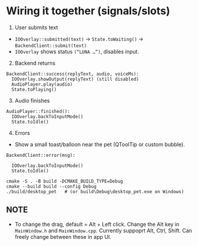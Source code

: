 # Wiring it together (signals/slots)

1. User submits text
- `IOOverlay::submitted(text)` → `State.toWaiting()` → `BackendClient::submit(text)`
- `IOOverlay` shows status `(“LUNA …”)`, disables input.
2. Backend returns 
```
BackendClient::success(replyText, audio, voiceMs):
  IOOverlay.showOutput(replyText) (still disabled)
  AudioPlayer.play(audio)
  State.toPlaying()
```
3. Audio finishes
```
AudioPlayer::finished():
  IOOverlay.backToInputMode()
  State.toIdle()
```
4. Errors
- Show a small toast/balloon near the pet (QToolTip or custom bubble).
```
BackendClient::error(msg):

  IOOverlay.backToInputMode()
  State.toIdle()
```


```
cmake -S . -B build -DCMAKE_BUILD_TYPE=Debug
cmake --build build --config Debug
./build/desktop_pet   # (or build\Debug\desktop_pet.exe on Windows)
```


## NOTE
- To change the drag, default = Alt + Left click. Change the Alt key in `MainWindow.h` and `MainWindow.cpp`. Currently suppoprt Alt, Ctrl, Shift. Can freely change between these in app UI.